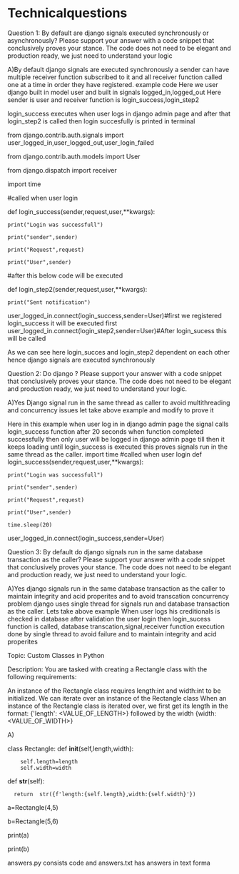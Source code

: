 
# Technicalquestions
Question 1: By default are django signals executed synchronously or asynchronously? Please support your answer with a code snippet that conclusively proves your stance. The code does not need to be elegant and production ready, we just need to understand your logic

A)By default  django signals are  executed synchronously a sender can have multiple receiver function subscribed to it and all receiver function called one at a time in order they have registered.
example code
Here we user django built in model user and built in signals logged_in,logged_out
Here sender is user and receiver function is login_success,login_step2 

login_success executes when user logs in django admin page and after that login_step2 is called then login succesfully is printed in  terminal

from django.contrib.auth.signals import user_logged_in,user_logged_out,user_login_failed

from django.contrib.auth.models import User

from django.dispatch import receiver

import time

#called when user login 


def login_success(sender,request,user,**kwargs):
   
    print("Login was successfull")
    
    print("sender",sender)
    
    print("Request",request)
    
    print("User",sender)

#after this below code will be executed

def login_step2(sender,request,user,**kwargs):
    
    print("Sent notification")

user_logged_in.connect(login_success,sender=User)#first we registered login_success it will be executed first
user_logged_in.connect(login_step2,sender=User)#After login_sucess this will be called

As we can see here login_succes and login_step2 dependent on each other hence django signals are executed synchronously

Question 2: Do django  ? Please support your answer with a code snippet that conclusively proves your stance. The code does not need to be elegant and production ready, we just need to understand your logic.

A)Yes Django signal run in the same thread as caller to avoid multithreading and concurrency issues let take above example and modify to prove it

Here in this example when user log in in django admin page the signal calls login_success function after 20 seconds when function completed successfully then only user will be logged in django admin page till then it keeps loading until login_success  is executed this proves signals run in the same thread as the caller.
import time
#called when user login 
def login_success(sender,request,user,**kwargs):

    print("Login was successfull")
    
    print("sender",sender)
    
    print("Request",request)
    
    print("User",sender)
    
    time.sleep(20)

user_logged_in.connect(login_success,sender=User)

Question 3: By default do django signals run in the same database transaction as the caller? Please support your answer with a code snippet that conclusively proves your stance. The code does not need to be elegant and production ready, we just need to understand your logic.

A)Yes django signals run in the same database transaction as the caller to maintain integrity and acid properites and to avoid transcation concurrency problem django uses single thread for signals run  and database transaction as the caller.
Lets  take above example
When user logs his creditionals is checked in database after validation the user login then login_sucess function is called, database transcation,signal,receiver function execution  done by single thread to avoid failure and to maintain integrity and acid properites

Topic: Custom Classes in Python

Description: You are tasked with creating a Rectangle class with the following requirements:

An instance of the Rectangle class requires length:int and width:int to be initialized.
We can iterate over an instance of the Rectangle class 
When an instance of the Rectangle class is iterated over, we first get its length in the format: {'length': <VALUE_OF_LENGTH>} followed by the width {width: <VALUE_OF_WIDTH>}

A)

class Rectangle:
   def __init__(self,length,width):
   
        self.length=length
        self.width=width

  
   def __str__(self):
   
      return  str({f'length:{self.length},width:{self.width}'})

a=Rectangle(4,5)

b=Rectangle(5,6)

print(a)

print(b)

answers.py consists code and answers.txt has answers in text forma
